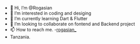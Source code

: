 - 👋 Hi, I’m @Rogasian
- 👀 I’m interested in coding and desiging
- 🌱 I’m currently learning Dart & Flutter
- 💞️ I’m looking to collaborate on fontend and Backend project
- 📫 How to reach me.
-<a href="https://twitter.com/rogasiani_">rogasian_</a>
- Tanzania.

<!---
devsTZ/devsTZ is a ✨ special ✨ repository because its `README.md` (this file) appears on your GitHub profile.
You can click the Preview link to take a look at your changes.
--->
